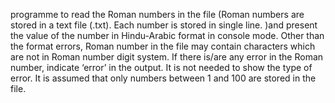 programme to read the Roman numbers in the file (Roman numbers are stored in a text file (.txt). Each number is stored in
single line. )and present the value of the number in Hindu-Arabic format in console mode. Other than the format errors, Roman number in the file may contain characters which are not in Roman number digit system. If there is/are any error in the Roman number, indicate ‘error’ in the output. It is not needed to show the type of error.
It is assumed that only numbers between 1 and 100 are stored in the file.
